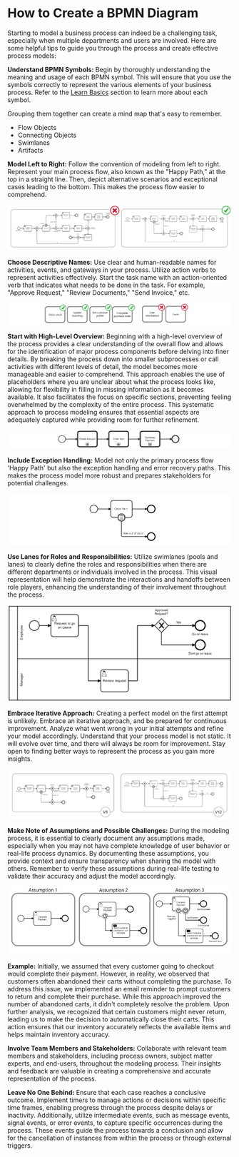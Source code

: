 # How to Create a BPMN Diagram

Starting to model a business process can indeed be a challenging task, especially when multiple departments and users are involved.
Here are some helpful tips to guide you through the process and create effective process models:

**Understand BPMN Symbols:**
Begin by thoroughly understanding the meaning and usage of each BPMN symbol.
This will ensure that you use the symbols correctly to represent the various elements of your business process.
Refer to the [Learn Basics](../appendices/bpmn_terminology.md) section to learn more about each symbol.

Grouping them together can create a mind map that's easy to remember.

- Flow Objects
- Connecting Objects
- Swimlanes
- Artifacts

**Model Left to Right:**
Follow the convention of modeling from left to right.
Represent your main process flow, also known as the "Happy Path," at the top in a straight line.
Then, depict alternative scenarios and exceptional cases leading to the bottom.
This makes the process flow easier to comprehend.

![model_convention](images/model_convention.png)

**Choose Descriptive Names:**
Use clear and human-readable names for activities, events, and gateways in your process.
Utilize action verbs to represent activities effectively.
Start the task name with an action-oriented verb that indicates what needs to be done in the task.
For example, "Approve Request," "Review Documents," "Send Invoice," etc.

![naming_convention](images/naming_convention.png)

**Start with High-Level Overview:**
Beginning with a high-level overview of the process provides a clear understanding of the overall flow and allows for the identification of major process components before delving into finer details.
By breaking the process down into smaller subprocesses or call activities with different levels of detail, the model becomes more manageable and easier to comprehend.
This approach enables the use of placeholders where you are unclear about what the process looks like, allowing for flexibility in filling in missing information as it becomes available.
It also facilitates the focus on specific sections, preventing feeling overwhelmed by the complexity of the entire process.
This systematic approach to process modeling ensures that essential aspects are adequately captured while providing room for further refinement.

![high_level](images/high_level.png)

**Include Exception Handling:**
Model not only the primary process flow 'Happy Path' but also the exception handling and error recovery paths.
This makes the process model more robust and prepares stakeholders for potential challenges.

![out_of_stock](images/out_of_stock.png)

**Use Lanes for Roles and Responsibilities:**
Utilize swimlanes (pools and lanes) to clearly define the roles and responsibilities when there are different departments or individuals involved in the process.
This visual representation will help demonstrate the interactions and handoffs between role players, enhancing the understanding of their involvement throughout the process.

![lanes](images/lanes_1.png)

**Embrace Iterative Approach:**
Creating a perfect model on the first attempt is unlikely.
Embrace an iterative approach, and be prepared for continuous improvement.
Analyze what went wrong in your initial attempts and refine your model accordingly.
Understand that your process model is not static.
It will evolve over time, and there will always be room for improvement.
Stay open to finding better ways to represent the process as you gain more insights.

![version](images/version.png)

**Make Note of Assumptions and Possible Challenges:**
During the modeling process, it is essential to clearly document any assumptions made, especially when you may not have complete knowledge of user behavior or real-life process dynamics.
By documenting these assumptions, you provide context and ensure transparency when sharing the model with others.
Remember to verify these assumptions during real-life testing to validate their accuracy and adjust the model accordingly.

![version](images/assumptions.png)

**Example:**
Initially, we assumed that every customer going to checkout would complete their payment.
However, in reality, we observed that customers often abandoned their carts without completing the purchase.
To address this issue, we implemented an email reminder to prompt customers to return and complete their purchase.
While this approach improved the number of abandoned carts, it didn't completely resolve the problem.
Upon further analysis, we recognized that certain customers might never return, leading us to make the decision to automatically close their carts.
This action ensures that our inventory accurately reflects the available items and helps maintain inventory accuracy.

**Involve Team Members and Stakeholders:**
Collaborate with relevant team members and stakeholders, including process owners, subject matter experts, and end-users, throughout the modeling process.
Their insights and feedback are valuable in creating a comprehensive and accurate representation of the process.

**Leave No One Behind:**
Ensure that each case reaches a conclusive outcome.
Implement timers to manage actions or decisions within specific time frames, enabling progress through the process despite delays or inactivity.
Additionally, utilize intermediate events, such as message events, signal events, or error events, to capture specific occurrences during the process.
These events guide the process towards a conclusion and allow for the cancellation of instances from within the process or through external triggers.
